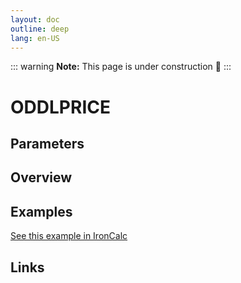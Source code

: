```yaml
---
layout: doc
outline: deep
lang: en-US
---
```


::: warning
**Note:** This page is under construction 🚧
:::

# ODDLPRICE

## Parameters

## Overview

## Examples

[See this example in IronCalc](https://app.ironcalc.com/?filename=oddlprice)

## Links